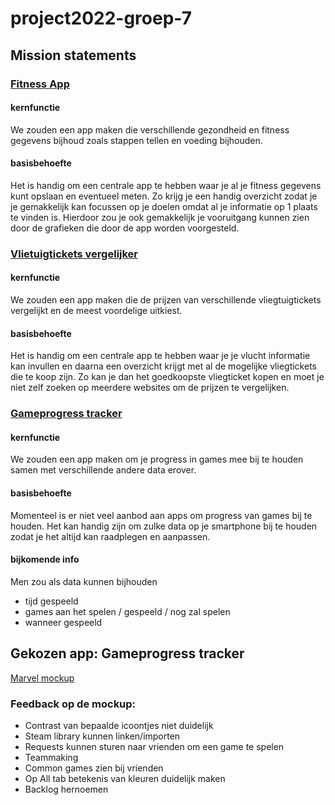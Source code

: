 # project2022-groep-7

## Mission statements
### <ins>Fitness App</ins>
#### kernfunctie
We zouden een app maken die verschillende gezondheid en fitness gegevens bijhoud zoals stappen
tellen en voeding bijhouden.

#### basisbehoefte
Het is handig om een centrale app te hebben waar je al je fitness gegevens kunt opslaan en eventueel meten.
Zo krijg je een handig overzicht zodat je je gemakkelijk kan focussen op je doelen omdat al je informatie op
1 plaats te vinden is. Hierdoor zou je ook gemakkelijk je vooruitgang kunnen zien door de grafieken die door
de app worden voorgesteld.


### <ins>Vlietuigtickets vergelijker</ins>
#### kernfunctie
We zouden een app maken die de prijzen van verschillende vliegtuigtickets vergelijkt en de meest
voordelige uitkiest.

#### basisbehoefte
Het is handig om een centrale app te hebben waar je je vlucht informatie kan invullen en daarna
een overzicht krijgt met al de mogelijke vliegtickets die te koop zijn. Zo kan je dan het goedkoopste
vliegticket kopen en moet je niet zelf zoeken op meerdere websites om de prijzen te vergelijken.


### <ins>Gameprogress tracker</ins>
#### kernfunctie
We zouden een app maken om je progress in games mee bij te houden samen met verschillende andere
data erover.

#### basisbehoefte
Momenteel is er niet veel aanbod aan apps om progress van games bij te houden. Het kan handig zijn
om zulke data op je smartphone bij te houden zodat je het altijd kan raadplegen en aanpassen.

#### bijkomende info
Men zou als data kunnen bijhouden
- tijd gespeeld
- games aan het spelen / gespeeld / nog zal spelen
- wanneer gespeeld


## Gekozen app: Gameprogress tracker
[Marvel mockup](https://marvelapp.com/prototype/2dhfbf46)


### Feedback op de mockup:
- Contrast van bepaalde icoontjes niet duidelijk
- Steam library kunnen linken/importen
- Requests kunnen sturen naar vrienden om een game te spelen
- Teammaking
- Common games zien bij vrienden
- Op All tab betekenis van kleuren duidelijk maken
- Backlog hernoemen
